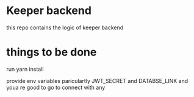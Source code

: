 # Keeper backend    

this repo contains the logic of keeper backend

# things to be done
run yarn install

provide env variables pariculartly JWT_SECRET and DATABSE_LINK and youa re good to go to connect with any
